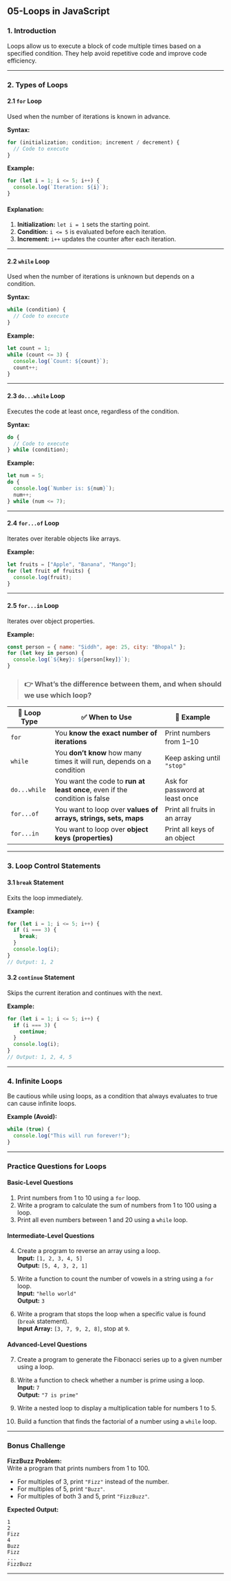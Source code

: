 ## **05-Loops in JavaScript**

### **1. Introduction**

Loops allow us to execute a block of code multiple times based on a specified condition. They help avoid repetitive code and improve code efficiency.

---

### **2. Types of Loops**

#### **2.1 `for` Loop**

Used when the number of iterations is known in advance.

**Syntax:**

```javascript
for (initialization; condition; increment / decrement) {
  // Code to execute
}
```

**Example:**

```javascript
for (let i = 1; i <= 5; i++) {
  console.log(`Iteration: ${i}`);
}
```

#### **Explanation:**

1. **Initialization:** `let i = 1` sets the starting point.
2. **Condition:** `i <= 5` is evaluated before each iteration.
3. **Increment:** `i++` updates the counter after each iteration.

---

#### **2.2 `while` Loop**

Used when the number of iterations is unknown but depends on a condition.

**Syntax:**

```javascript
while (condition) {
  // Code to execute
}
```

**Example:**

```javascript
let count = 1;
while (count <= 3) {
  console.log(`Count: ${count}`);
  count++;
}
```

---

#### **2.3 `do...while` Loop**

Executes the code at least once, regardless of the condition.

**Syntax:**

```javascript
do {
  // Code to execute
} while (condition);
```

**Example:**

```javascript
let num = 5;
do {
  console.log(`Number is: ${num}`);
  num++;
} while (num <= 7);
```

---

#### **2.4 `for...of` Loop**

Iterates over iterable objects like arrays.

**Example:**

```javascript
let fruits = ["Apple", "Banana", "Mango"];
for (let fruit of fruits) {
  console.log(fruit);
}
```

---

#### **2.5 `for...in` Loop**

Iterates over object properties.

**Example:**

```javascript
const person = { name: "Siddh", age: 25, city: "Bhopal" };
for (let key in person) {
  console.log(`${key}: ${person[key]}`);
}
```

> ### 👉 What’s the difference between them, and when should we use which loop?

| 🔄 Loop Type | ✅ When to Use                                                             | 📝 Example                     |
| ------------ | -------------------------------------------------------------------------- | ------------------------------ |
| `for`        | You **know the exact number of iterations**                                | Print numbers from 1–10        |
| `while`      | You **don’t know** how many times it will run, depends on a condition      | Keep asking until `"stop"`     |
| `do...while` | You want the code to **run at least once**, even if the condition is false | Ask for password at least once |
| `for...of`   | You want to loop over **values of arrays, strings, sets, maps**            | Print all fruits in an array   |
| `for...in`   | You want to loop over **object keys (properties)**                         | Print all keys of an object    |

---

### **3. Loop Control Statements**

#### **3.1 `break` Statement**

Exits the loop immediately.

**Example:**

```javascript
for (let i = 1; i <= 5; i++) {
  if (i === 3) {
    break;
  }
  console.log(i);
}
// Output: 1, 2
```

#### **3.2 `continue` Statement**

Skips the current iteration and continues with the next.

**Example:**

```javascript
for (let i = 1; i <= 5; i++) {
  if (i === 3) {
    continue;
  }
  console.log(i);
}
// Output: 1, 2, 4, 5
```

---

### **4. Infinite Loops**

Be cautious while using loops, as a condition that always evaluates to true can cause infinite loops.

**Example (Avoid):**

```javascript
while (true) {
  console.log("This will run forever!");
}
```

---

### **Practice Questions for Loops**

#### **Basic-Level Questions**

1. Print numbers from 1 to 10 using a `for` loop.
2. Write a program to calculate the sum of numbers from 1 to 100 using a loop.
3. Print all even numbers between 1 and 20 using a `while` loop.

#### **Intermediate-Level Questions**

4. Create a program to reverse an array using a loop.  
   **Input:** `[1, 2, 3, 4, 5]`  
   **Output:** `[5, 4, 3, 2, 1]`

5. Write a function to count the number of vowels in a string using a `for` loop.  
   **Input:** `"hello world"`  
   **Output:** `3`

6. Write a program that stops the loop when a specific value is found (`break` statement).  
   **Input Array:** `[3, 7, 9, 2, 8]`, stop at `9`.

#### **Advanced-Level Questions**

7. Create a program to generate the Fibonacci series up to a given number using a loop.
8. Write a function to check whether a number is prime using a loop.  
   **Input:** `7`  
   **Output:** `"7 is prime"`

9. Write a nested loop to display a multiplication table for numbers 1 to 5.

10. Build a function that finds the factorial of a number using a `while` loop.

---

### **Bonus Challenge**

**FizzBuzz Problem:**  
Write a program that prints numbers from 1 to 100.

- For multiples of 3, print `"Fizz"` instead of the number.
- For multiples of 5, print `"Buzz"`.
- For multiples of both 3 and 5, print `"FizzBuzz"`.

**Expected Output:**

```
1
2
Fizz
4
Buzz
Fizz
...
FizzBuzz
```

---

